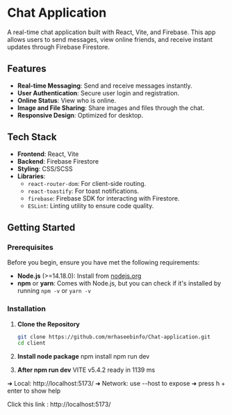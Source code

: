 # Chat Application

A real-time chat application built with React, Vite, and Firebase. This app allows users to send messages, view online friends, and receive instant updates through Firebase Firestore.

## Features

- **Real-time Messaging**: Send and receive messages instantly.
- **User Authentication**: Secure user login and registration.
- **Online Status**: View who is online.
- **Image and File Sharing**: Share images and files through the chat.
- **Responsive Design**: Optimized for desktop.

## Tech Stack

- **Frontend**: React, Vite
- **Backend**: Firebase Firestore
- **Styling**: CSS/SCSS
- **Libraries**: 
  - `react-router-dom`: For client-side routing.
  - `react-toastify`: For toast notifications.
  - `firebase`: Firebase SDK for interacting with Firestore.
  - `ESLint`: Linting utility to ensure code quality.
  
## Getting Started

### Prerequisites

Before you begin, ensure you have met the following requirements:

- **Node.js** (>=14.18.0): Install from [nodejs.org](https://nodejs.org/)
- **npm** or **yarn**: Comes with Node.js, but you can check if it's installed by running `npm -v` or `yarn -v`

### Installation

1. **Clone the Repository**

   ```bash
   git clone https://github.com/mrhaseebinfo/Chat-application.git
   cd client
2. **Install node package**
   npm install
   npm run dev


3. **After npm run dev**
      VITE v5.4.2  ready in 1139 ms

  ➜  Local:   http://localhost:5173/
  ➜  Network: use --host to expose
  ➜  press h + enter to show help

  Click this link :   http://localhost:5173/
